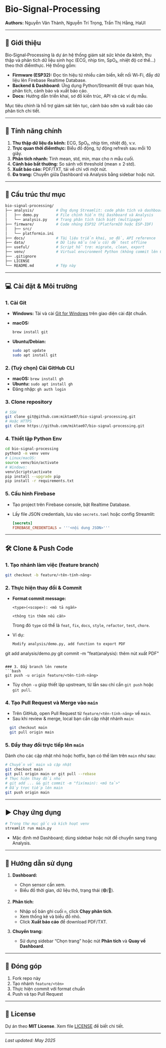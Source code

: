 # Bio-Signal-Processing

**Authors:** Nguyễn Văn Thành, Nguyễn Trí Trọng, Trần Thị Hằng, HaUI

---

## 📘 Giới thiệu

Bio‑Signal‑Processing là dự án hệ thống giám sát sức khỏe đa kênh, thu thập và phân tích dữ liệu sinh học (ECG, nhịp tim, SpO₂, nhiệt độ cơ thể…) theo thời điểmthực. Hệ thống gồm:

* **Firmware (ESP32):** Đọc tín hiệu từ nhiều cảm biến, kết nối Wi-Fi, đẩy dữ liệu lên Firebase Realtime Database.
* **Backend & Dashboard:** Ứng dụng Python/Streamlit để trực quan hóa, phân tích, cảnh báo và xuất báo cáo.
* **Docs:** Hướng dẫn triển khai, sơ đồ kiến trúc, API và các ví dụ mẫu.

Mục tiêu chính là hỗ trợ giám sát liên tục, cảnh báo sớm và xuất báo cáo phân tích chi tiết.

---

## 🚀 Tính năng chính

1. **Thu thập dữ liệu đa kênh:** ECG, SpO₂, nhịp tim, nhiệt độ, v.v.
2. **Trực quan thời điểmthực:** Biểu đồ động, tự động refresh sau mỗi 10 giây.
3. **Phân tích nhanh:** Tính mean, std, min, max cho n mẫu cuối.
4. **Cảnh báo bất thường:** So sánh với threshold (mean ± 2·std).
5. **Xuất báo cáo:** PDF/TXT, tải về chỉ với một nút.
6. **Đa trang:** Chuyển giữa Dashboard và Analysis bằng sidebar hoặc nút.

---

## 📂 Cấu trúc thư mục

```bash
bio-signal-processing/
├── analysis/          # Ứng dụng Streamlit: code phân tích và dashboard
│   ├── demo.py        # File chính hiển thị Dashboard và Analysis
│   └── analysis.py    # Trang phân tích tách biệt (multipage)
├── firmware/          # Code nhúng ESP32 (PlatformIO hoặc ESP-IDF)
│   ├── src/
│   └── platformio.ini
├── docs/              # Tài liệu triển khai, sơ đồ, API reference
├── data/              # Dữ liệu mẫu (nếu có) để test offline
├── useful/            # Script hỗ trợ: migrate, clean, export
├── venv/              # Virtual environment Python (không commit lên Git)
├── .gitignore
├── LICENSE
└── README.md          # Tệp này
```

---

## 💻 Cài đặt & Môi trường

### 1. Cài Git

* **Windows:** Tải và cài [Git for Windows](https://gitforwindows.org/) trên giao diện cài đặt chuẩn.
* **macOS:**

  ```bash
  brew install git
  ```
* **Ubuntu/Debian:**

  ```bash
  sudo apt update
  sudo apt install git
  ```

### 2. (Tuỳ chọn) Cài GitHub CLI

* **macOS:** `brew install gh`
* **Ubuntu:** `sudo apt install gh`
* Đăng nhập: `gh auth login`

### 3. Clone repository

```bash
# SSH
git clone git@github.com:miktae07/bio-signal-processing.git
# Hoặc HTTPS
git clone https://github.com/miktae07/bio-signal-processing.git
```

### 4. Thiết lập Python Env

```bash
cd bio-signal-processing
python3 -m venv venv
# Linux/macOS:
source venv/bin/activate
# Windows:
venv\Scripts\activate
pip install --upgrade pip
pip install -r requirements.txt
```

### 5. Cấu hình Firebase

* Tạo project trên Firebase console, bật Realtime Database.
* Lấy file JSON credentials, lưu vào `secrets.toml` hoặc config Streamlit:

  ```toml
  [secrets]
  FIREBASE_CREDENTIALS = '''<nội dung JSON>'''
  ```

---

## 🛠️ Clone & Push Code

### 1. Tạo nhánh làm việc (feature branch)

```bash
git checkout -b feature/<tên-tính-năng>
```

### 2. Thực hiện thay đổi & Commit

* **Format commit message:**

  ```text
  <type>(<scope>): <mô tả ngắn>

  <thông tin thêm nếu cần>
  ```

  Trong đó `type` có thể là `feat`, `fix`, `docs`, `style`, `refactor`, `test`, `chore`.

* Ví dụ:

  ```bash
  Modify analysis/demo.py, add function to export PDF
  ```

git add analysis/demo.py
git commit -m "feat(analysis): thêm nút xuất PDF"

````

### 3. Đẩy branch lên remote
```bash
git push -u origin feature/<tên-tính-năng>
````

* Tùy chọn `-u` giúp thiết lập upstream, từ lần sau chỉ cần `git push` hoặc `git pull`.

### 4. Tạo Pull Request và Merge vào `main`

* Trên GitHub, open Pull Request từ `feature/<tên-tính-năng>` về `main`.
* Sau khi review & merge, local bạn cần cập nhật nhánh `main`:

```bash
  git checkout main
  git pull origin main
```

### 5. Đẩy thay đổi trực tiếp lên `main`
Dành cho các cập nhật nhỏ hoặc hotfix, bạn có thể làm trên `main` như sau:
```bash
# Chuyển về main và cập nhật
git checkout main
git pull origin main or git pull --rebase
# Thực hiện thay đổi nhỏ
# git add ... && git commit -m "fix(main): <mô tả>"
# Đẩy trực tiếp lên main
git push origin main
````

---

## ▶️ Chạy ứng dụng

```bash
# Trong thư mục gốc và kích hoạt venv
streamlit run main.py
```

* Mặc định mở Dashboard; dùng sidebar hoặc nút để chuyển sang trang Analysis.

---

## 📝 Hướng dẫn sử dụng

1. **Dashboard:**

   * Chọn sensor cần xem.
   * Biểu đồ thời gian, dữ liệu thô, trạng thái (🟢/🔴).
2. **Phân tích:**

   * Nhập số bản ghi cuối `n`, click **Chạy phân tích**.
   * Xem thống kê và biểu đồ nhỏ.
   * Click **Xuất báo cáo** để download PDF/TXT.
3. **Chuyển trang:**

   * Sử dụng sidebar “Chọn trang” hoặc nút **Phân tích** và **Quay về Dashboard**.

---

## 🤝 Đóng góp

1. Fork repo này
2. Tạo nhánh `feature/<tên>`
3. Thực hiện commit với format chuẩn
4. Push và tạo Pull Request

---

## 📃 License

Dự án theo **MIT License**. Xem file [LICENSE](./LICENSE) để biết chi tiết.

---

*Last updated: May 2025*
